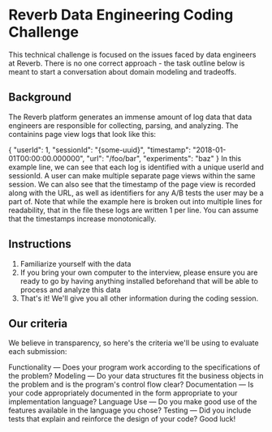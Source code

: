 # Reverb Data Engineering Coding Challenge
This technical challenge is focused on the issues faced by data engineers at Reverb. There is no one correct approach - the task outline below is meant to start a conversation about domain modeling and tradeoffs.

## Background
The Reverb platform generates an immense amount of log data that data engineers are responsible for collecting, parsing, and analyzing. The containins page view logs that look like this:

{
  "userId": 1,
  "sessionId": "{some-uuid}",
  "timestamp": "2018-01-01T00:00:00.000000",
  "url": "/foo/bar",
  "experiments": "baz"
}
In this example line, we can see that each log is identified with a unique userId and sessionId. A user can make multiple separate page views within the same session. We can also see that the timestamp of the page view is recorded along with the URL, as well as identifiers for any A/B tests the user may be a part of. Note that while the example here is broken out into multiple lines for readability, that in the file these logs are written 1 per line. You can assume that the timestamps increase monotonically.

## Instructions

1. Familiarize yourself with the data
2. If you bring your own computer to the interview, please ensure you are ready to go by having anything installed beforehand that will be able to process and analyze this data
3. That's it! We'll give you all other information during the coding session.

## Our criteria
We believe in transparency, so here's the criteria we'll be using to evaluate each submission:

Functionality — Does your program work according to the specifications of the problem?
Modeling — Do your data structures fit the business objects in the problem and is the program's control flow clear?
Documentation — Is your code appropriately documented in the form appropriate to your implementation language?
Language Use — Do you make good use of the features available in the language you chose?
Testing — Did you include tests that explain and reinforce the design of your code?
Good luck!
